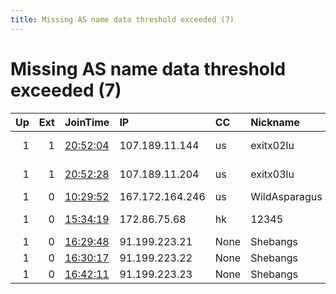 ```yaml
---
title: Missing AS name data threshold exceeded (7)
---
```


# Missing AS name data threshold exceeded (7)

|   Up |   Ext | JoinTime                                                                                            | IP              | CC   | Nickname      |   ORp |   Dirp | Version   | Contact                | OS    |   eFamMembers |
|-----:|------:|:----------------------------------------------------------------------------------------------------|:----------------|:-----|:--------------|------:|-------:|:----------|:-----------------------|:------|--------------:|
|    1 |     1 | [20:52:04](https://metrics.torproject.org/rs.html#details/8C3F77BF57B42386245DDC505D101D205D6DEC6E) | 107.189.11.144  | us   | exitx02lu     |  9001 |     80 | 0.4.3.5   | abuse at kronossec dot | Linux |             1 |
|    1 |     1 | [20:52:28](https://metrics.torproject.org/rs.html#details/4B52F4B6949AACB39DCB93A55CB42A02BBCCA3FE) | 107.189.11.204  | us   | exitx03lu     |  9001 |     80 | 0.4.3.5   | abuse at kronossec dot | Linux |             1 |
|    1 |     0 | [10:29:52](https://metrics.torproject.org/rs.html#details/A98CCBA24A2EF9BA81482D8D811170B92A0377DA) | 167.172.164.246 | us   | WildAsparagus |  9001 |      0 | 0.4.2.7   | None                   | Linux |             1 |
|    1 |     0 | [15:34:19](https://metrics.torproject.org/rs.html#details/AB12BFBDAC07DFF1A1BD10BDE23A66C506262F6C) | 172.86.75.68    | hk   | 12345         |  9001 |      0 | 0.4.3.5   | 12345 at 12345 dot co  | Linux |             1 |
|    1 |     0 | [16:29:48](https://metrics.torproject.org/rs.html#details/4633F328B0D3F779BD9A2EB2B96831F62E91565F) | 91.199.223.21   | None | Shebangs      |   443 |      0 | 0.3.5.10  | shebangs@yopmail.fr    | Linux |             1 |
|    1 |     0 | [16:30:17](https://metrics.torproject.org/rs.html#details/CEA2E066A7F8EC0F235F5190E25DD3C9F86F084B) | 91.199.223.22   | None | Shebangs      |   443 |      0 | 0.3.5.10  | shebangs@yopmail.fr    | Linux |             1 |
|    1 |     0 | [16:42:11](https://metrics.torproject.org/rs.html#details/BA8546AE9B27F0C81F98A6C12D96B7DAB0814991) | 91.199.223.23   | None | Shebangs      |   443 |      0 | 0.3.5.10  | shebangs@yopmail.fr    | Linux |             1 |
